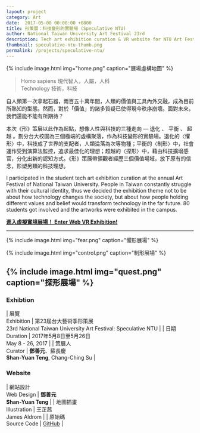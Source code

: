 ```yaml
---
layout: project
category: Art
date:  2017-05-08 00:00:00 +0800
title: 形策展：科技變形的實驗場 (Speculative NTU)
author: National Taiwan University Art Festival 23rd
description: Tech art exhibition curation & VR website for NTU Art Festival.
thumbnail: speculative-ntu-thumb.png
permalink: /projects/speculative-ntu/
---
```


{% include image.html
           img="home.png"
           caption="展場虛構地圖" %}

> Homo sapiens 現代智人，人屬，人科  
> Technology 技術，科技

自人類第一次拿起石器，兩百五十萬年間，人類的價值與工具內外交融，成為目前所熟知的型態。然而，對於「價值」的諸多質疑已使得現今秩序崩壞。面對未來，我們還能不能有所期待？

本次《形》策展以此作為起點，想像人性與科技的三種走向 — 退化 、 平衡 、 超越 。劃分台大校園為三個極端的虛構聚落，作為科技變形的實驗場。退化的〈懼形〉中，科技成了世界的支配者，人類淪落為次等物種；平衡的〈制形〉中，社會運作受到演算法監控，追求最佳化的理想；超越的〈探形〉中，藉由科技擴增感官，分化出新的認知方式。《形》策展帶領觀者經歷三個價值場域，放下原有的信念，形塑另類的科技理想。

I participated in the student tech art exhibition curation at the annual Art Festival of National Taiwan University. People in Taiwan constantly struggle with their cultural identity, thus we decided the exhibition theme not to be about how technology changes the society, but about how people holding different values and belief would transform technology in the far future. 80 students got involved and the artworks were exhibited in the campus.

**[進入虛擬實境展場！ Enter Web VR Exhibition!](/speculative-ntu-vr)**

---

{% include image.html
           img="fear.png"
           caption="懼形展場" %}

{% include image.html
           img="control.png"
           caption="制形展場" %}

{% include image.html
           img="quest.png"
           caption="探形展場" %}
---

### Exhibtion

| 展覽<br>Exhibition | 第23屆台大藝術季形策展<br>23rd National Taiwan University Art Festival: Speculative NTU |
| 日期<br>Duration | 2017年5月8日至5月26日 <br>May 8 - 26, 2017 |
| 策展人<br>Curator | **鄧善元**、蘇長慶<br>**Shan-Yuan Teng**, Chang-Ching Su |

### Website

| 網站設計<br>Web Design | **鄧善元**<br>**Shan-Yuan Teng** |
| 地圖插畫<br>Illustration | 王芷茜<br>James Aldrom |
| 原始碼<br>Source Code | [GitHub](https://github.com/tanyuan/speculative-ntu-vr) |
